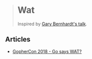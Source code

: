 > # Wat
>
> Inspired by [Gary Bernhardt's talk](https://www.destroyallsoftware.com/talks/wat).

## Articles

- [GopherCon 2018 - Go says WAT?](https://about.sourcegraph.com/go/gophercon-2018-go-says-wat/)
